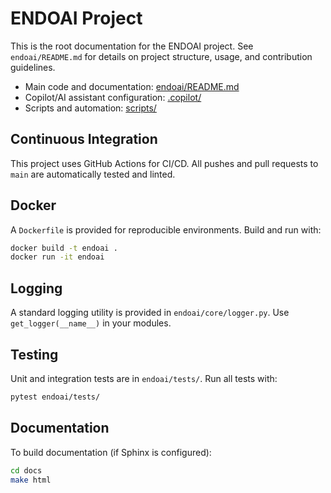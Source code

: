 # ENDOAI Project

This is the root documentation for the ENDOAI project. See `endoai/README.md` for details on project structure, usage, and contribution guidelines.

- Main code and documentation: [endoai/README.md](endoai/README.md)
- Copilot/AI assistant configuration: [.copilot/](.copilot/)
- Scripts and automation: [scripts/](scripts/)

## Continuous Integration

This project uses GitHub Actions for CI/CD. All pushes and pull requests to `main` are automatically tested and linted.

## Docker

A `Dockerfile` is provided for reproducible environments. Build and run with:

```bash
docker build -t endoai .
docker run -it endoai
```

## Logging

A standard logging utility is provided in `endoai/core/logger.py`. Use `get_logger(__name__)` in your modules.

## Testing

Unit and integration tests are in `endoai/tests/`. Run all tests with:

```bash
pytest endoai/tests/
```

## Documentation

To build documentation (if Sphinx is configured):

```bash
cd docs
make html
```
